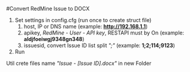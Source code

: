 #Convert RedMine Issue to DOCX

1. Set settings in config.cfg (run once to create struct file)
   1. host, IP or DNS name (example: **http://192.168.1.1**)
   2. apikey, *RedMine - User - API key*, RESTAPI must by On (example: **aldjfoeiwgj9348gn348**)
   2. issuesid, convert Issue ID list split *";"* (example: **1;2;114;9123**)
3. Run

Util crete files name *"Issue - [Issue ID].docx"* in new Folder
